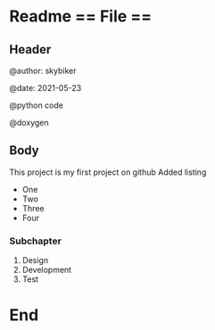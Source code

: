 # Readme == File ==
## Header
@author: skybiker

@date: 2021-05-23

@python code

@doxygen

## Body
This project is my first project on github
Added listing
* One
* Two
* Three
* Four

### Subchapter

1. Design
2. Development
3. Test

# End
